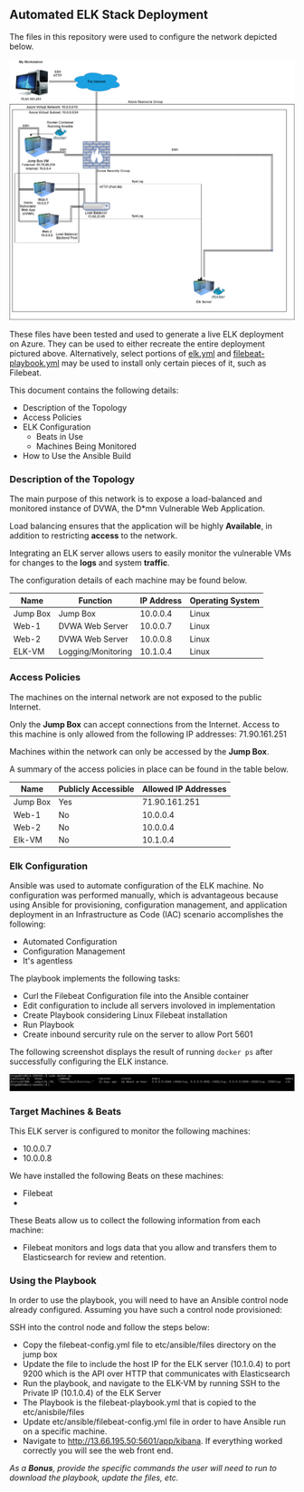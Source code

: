 ## Automated ELK Stack Deployment

The files in this repository were used to configure the network depicted below.

![TODO: Update the path with the name of your diagram](Diagrams/Elk-Stack-Project.png)

These files have been tested and used to generate a live ELK deployment on Azure. They can be used to either recreate the entire deployment pictured above. Alternatively, select portions of [elk.yml](https://github.com/MadT3ch/ELK-Stack-Project/blob/main/Ansible/elk.yml) and [filebeat-playbook.yml](https://github.com/MadT3ch/ELK-Stack-Project/blob/main/Ansible/filebeat-playbook.yml) may be used to install only certain pieces of it, such as Filebeat.

This document contains the following details:
- Description of the Topology
- Access Policies
- ELK Configuration
  - Beats in Use
  - Machines Being Monitored
- How to Use the Ansible Build


### Description of the Topology

The main purpose of this network is to expose a load-balanced and monitored instance of DVWA, the D*mn Vulnerable Web Application.

Load balancing ensures that the application will be highly **Available**, in addition to restricting **access** to the network.

Integrating an ELK server allows users to easily monitor the vulnerable VMs for changes to the **logs** and system **traffic**.

The configuration details of each machine may be found below.

Name | Function | IP Address | Operating System
-----| ---------|------------|-----------------
Jump Box | Jump Box | 10.0.0.4 | Linux
Web-1 | DVWA Web Server| 10.0.0.7 | Linux
Web-2 | DVWA Web Server| 10.0.0.8 | Linux
ELK-VM | Logging/Monitoring | 10.1.0.4 | Linux

### Access Policies

The machines on the internal network are not exposed to the public Internet. 

Only the **Jump Box** can accept connections from the Internet. Access to this machine is only allowed from the following IP addresses: 71.90.161.251

Machines within the network can only be accessed by the **Jump Box**.


A summary of the access policies in place can be found in the table below.

| Name     | Publicly Accessible | Allowed IP Addresses |
|----------|---------------------|----------------------|
| Jump Box | Yes              | 71.90.161.251 |
| Web-1         | No           |      10.0.0.4    |     
| Web-2         | No                    | 10.0.0.4 |
| Elk-VM        | No          | 10.1.0.4

### Elk Configuration

Ansible was used to automate configuration of the ELK machine. No configuration was performed manually, which is advantageous because using Ansible for provisioning, configuration management, and application deployment in an Infrastructure as Code (IAC) scenario accomplishes the following:
 - Automated Configuration
 - Configuration Management
 - It's agentless

The playbook implements the following tasks:
 - Curl the Filebeat Configuration file into the Ansible container
 - Edit configuration to include all servers involoved in implementation
 - Create Playbook considering Linux Filebeat installation
 - Run Playbook
 - Create inbound sercurity rule on the server to allow Port 5601

The following screenshot displays the result of running `docker ps` after successfully configuring the ELK instance.

![TODO: Update the path with the name of your screenshot of docker ps output](/Diagrams/docker_ps.PNG)

### Target Machines & Beats
This ELK server is configured to monitor the following machines:
- 10.0.0.7
- 10.0.0.8

We have installed the following Beats on these machines:
- Filebeat
- 
These Beats allow us to collect the following information from each machine:
- Filebeat monitors and logs data that you allow and transfers them to Elasticsearch for review and retention.

### Using the Playbook
In order to use the playbook, you will need to have an Ansible control node already configured. Assuming you have such a control node provisioned: 

SSH into the control node and follow the steps below:
- Copy the filebeat-config.yml file to etc/ansible/files directory on the jump box
- Update the file to include the host IP for the ELK server (10.1.0.4) to port 9200 which is the API over HTTP that communicates with Elasticsearch
- Run the playbook, and navigate to the ELK-VM by running SSH to the Private IP (10.1.0.4) of the ELK Server
- The Playbook is the filebeat-playbook.yml that is copied to the etc/anisbile/files
- Update etc/ansible/filebeat-config.yml file in order to have Ansible run on a specific machine.
- Navigate to http://13.66.195.50:5601/app/kibana. If everything worked correctly you will see the web front end.

_As a **Bonus**, provide the specific commands the user will need to run to download the playbook, update the files, etc._
